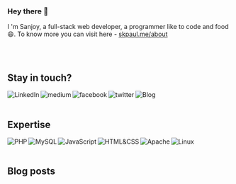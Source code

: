 ### Hey there 👋

I 'm Sanjoy, a full-stack web developer, a programmer like to code and food 😄. To know more you can visit here - [skpaul.me/about](https://skpaul.me/about)

<br>
<br>

## Stay in touch?

[<img align="left" alt="LinkedIn" src="https://img.shields.io/badge/linkedin-%230077B5.svg?&style=for-the-badge&logo=linkedin&logoColor=white" />](https://www.linkedin.com/in/skpaul82)
[<img align="left" alt="medium" src="https://img.shields.io/badge/medium-%f1f1f1f1.svg?&style=for-the-badge&logo=medium&logoColor=gray" />](https://skpaul82.medium.com/)
[<img align="left" alt="facebook" src="https://img.shields.io/badge/facebook-%231877F2.svg?&style=for-the-badge&logo=facebook&logoColor=white" />](https://www.facebook.com/LLTwithSKPaul)
[<img align="left" alt="twitter" src="https://img.shields.io/badge/twitter-%231DA1F2.svg?&style=for-the-badge&logo=twitter&logoColor=white" />](https://twitter.com/SanjoyKPaul)
[<img align="left" alt="Blog" src="https://img.shields.io/badge/blog-%44433322.svg?&style=for-the-badge&logo=Blog&logoColor=white" />](https://skpaul.me/blog)

<!-- [<img align="left" alt="stack-overflow" src="https://img.shields.io/badge/stack%20overflow-FE7A16?logo=stack-overflow&logoColor=white&style=for-the-badge" />](https://stackoverflow.com/users/5379437/mohammad-faisal) -->

<br>
<br>

## Expertise
<img align="left" alt="PHP" src="https://img.shields.io/badge/PHP-%230077B5.svg?&style=for-the-badge&logo=PHP&logoColor=white" /> 
<img align="left" alt="MySQL" src="https://img.shields.io/badge/MySQL-%230077B6.svg?&style=for-the-badge&logo=MySQL&logoColor=white" /> 
<img align="left" alt="JavaScript" src="https://img.shields.io/badge/JavaScript-%230077B7.svg?&style=for-the-badge&logo=JavaScript&logoColor=white" /> 
<img align="left" alt="HTML&CSS" src="https://img.shields.io/badge/HTML&CSS-%F00.svg?&style=for-the-badge&logo=HTML&CSS&logoColor=white" /> 
<img align="left" alt="Apache" src="https://img.shields.io/badge/Apache-%987655.svg?&style=for-the-badge&logo=Apache&logoColor=white" /> 
<img align="left" alt="Linux" src="https://img.shields.io/badge/Linux-%987654.svg?&style=for-the-badge&logo=Linux&logoColor=white" /> 

<br>
<br>

## Blog posts
<!-- BLOG-POST-LIST:START -->
 
<!-- BLOG-POST-LIST:END -->


<!--
**skpaul82/skpaul82** is a ✨ _special_ ✨ repository because its `README.md` (this file) appears on your GitHub profile.

Here are some ideas to get you started:

- 🔭 I’m currently working on ...
- 🌱 I’m currently learning ...
- 👯 I’m looking to collaborate on ...
- 🤔 I’m looking for help with ...
- 💬 Ask me about ...
- 📫 How to reach me: ...
- 😄 Pronouns: ...
- ⚡ Fun fact: ...
-->
